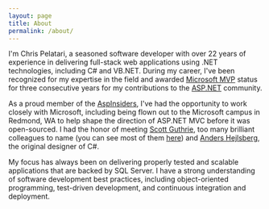 ```yaml
---
layout: page
title: About
permalink: /about/
---
```


I'm Chris Pelatari, a seasoned software developer with over 22 years of experience in delivering full-stack web applications using .NET technologies, including C# and VB.NET. During my career, I've been recognized for my expertise in the field and awarded [Microsoft MVP](https://mvp.microsoft.com) status for three consecutive years for my contributions to the [ASP.NET](https://asp.net) community.

As a proud member of the [AspInsiders](https://aspinsiders.com), I've had the opportunity to work closely with Microsoft, including being flown out to the Microsoft campus in Redmond, WA to help shape the direction of ASP.NET MVC before it was open-sourced. I had the honor of meeting [Scott Guthrie](http://scottgu.com/), too many brilliant colleagues to name (you can see most of them [here](https://aspinsiders.com/insiders/)) and [Anders Hejlsberg](https://github.com/ahejlsberg), the original designer of C#.

My focus has always been on delivering properly tested and scalable applications that are backed by SQL Server. I have a strong understanding of software development best practices, including object-oriented programming, test-driven development, and continuous integration and deployment.